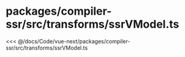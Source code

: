 # packages/compiler-ssr/src/transforms/ssrVModel.ts

<<< @/docs/Code/vue-next/packages/compiler-ssr/src/transforms/ssrVModel.ts
